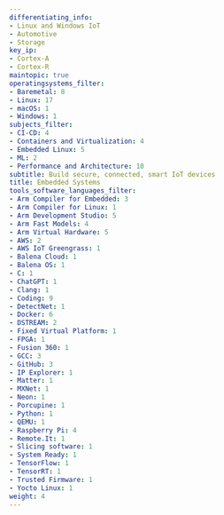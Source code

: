 ```yaml
---
differentiating_info:
- Linux and Windows IoT
- Automotive
- Storage
key_ip:
- Cortex-A
- Cortex-R
maintopic: true
operatingsystems_filter:
- Baremetal: 8
- Linux: 17
- macOS: 1
- Windows: 1
subjects_filter:
- CI-CD: 4
- Containers and Virtualization: 4
- Embedded Linux: 5
- ML: 2
- Performance and Architecture: 10
subtitle: Build secure, connected, smart IoT devices
title: Embedded Systems
tools_software_languages_filter:
- Arm Compiler for Embedded: 3
- Arm Compiler for Linux: 1
- Arm Development Studio: 5
- Arm Fast Models: 4
- Arm Virtual Hardware: 5
- AWS: 2
- AWS IoT Greengrass: 1
- Balena Cloud: 1
- Balena OS: 1
- C: 1
- ChatGPT: 1
- Clang: 1
- Coding: 9
- DetectNet: 1
- Docker: 6
- DSTREAM: 2
- Fixed Virtual Platform: 1
- FPGA: 1
- Fusion 360: 1
- GCC: 3
- GitHub: 3
- IP Explorer: 1
- Matter: 1
- MXNet: 1
- Neon: 1
- Porcupine: 1
- Python: 1
- QEMU: 1
- Raspberry Pi: 4
- Remote.It: 1
- Slicing software: 1
- System Ready: 1
- TensorFlow: 1
- TensorRT: 1
- Trusted Firmware: 1
- Yocto Linux: 1
weight: 4
---
```

